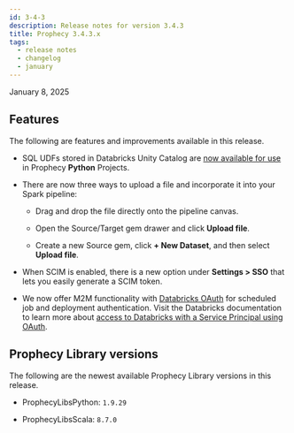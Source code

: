 ```yaml
---
id: 3-4-3
description: Release notes for version 3.4.3
title: Prophecy 3.4.3.x
tags:
  - release notes
  - changelog
  - january
---
```


January 8, 2025

## Features

The following are features and improvements available in this release.

- SQL UDFs stored in Databricks Unity Catalog are [now available for use](../../Spark/functions/user-defined-functions.md#import-udfs) in Prophecy **Python** Projects.

- There are now three ways to upload a file and incorporate it into your Spark pipeline:

  - Drag and drop the file directly onto the pipeline canvas.

  - Open the Source/Target gem drawer and click **Upload file**.

  - Create a new Source gem, click **+ New Dataset**, and then select **Upload file**.

- When SCIM is enabled, there is a new option under **Settings > SSO** that lets you easily generate a SCIM token.

- We now offer M2M functionality with [Databricks OAuth](docs/administration/authentication/databricks-oauth.md) for scheduled job and deployment authentication. Visit the Databricks documentation to learn more about [access to Databricks with a Service Principal using OAuth](https://docs.databricks.com/en/dev-tools/auth/oauth-m2m.html).

## Prophecy Library versions

The following are the newest available Prophecy Library versions in this release.

- ProphecyLibsPython: `1.9.29`

- ProphecyLibsScala: `8.7.0`
